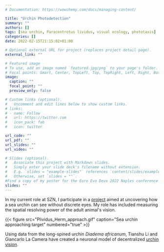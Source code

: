 ```yaml
---
# Documentation: https://wowchemy.com/docs/managing-content/

title: "Urchin Photodetection"
summary: ""
authors: []
tags: [sea urchin, Paracentrotus lividus, visual ecology, phototaxis]
categories: []
date: 2022-02-15T21:15:02+01:00

# Optional external URL for project (replaces project detail page).
external_link: ""

# Featured image
# To use, add an image named `featured.jpg/png` to your page's folder.
# Focal points: Smart, Center, TopLeft, Top, TopRight, Left, Right, BottomLeft, Bottom, BottomRight.
image:
  caption: ""
  focal_point: ""
  preview_only: false

# Custom links (optional).
#   Uncomment and edit lines below to show custom links.
# links:
# - name: Follow
#   url: https://twitter.com
#   icon_pack: fab
#   icon: twitter

url_code: ""
url_pdf: ""
url_slides: ""
url_video: ""

# Slides (optional).
#   Associate this project with Markdown slides.
#   Simply enter your slide deck's filename without extension.
#   E.g. `slides = "example-slides"` references `content/slides/example-slides.md`.
#   Otherwise, set `slides = ""`.
#Find a copy of my poster for the Euro Evo Devo 2022 Naples conference {{% staticref "uploads/EED_poster_lite.pdf" "newtab" %}}here{{% /staticref %}}.
slides: ""
---
```


In my current role at SZN, I participate in a [project]('https://www.hfsp.org/hfsp-news-events/uncovering-mechanisms-decentralized-vision-sea-urchins') aimed at uncovering how a sea urchin can see without discrete eyes. My role has included measuring the spatial resolving power of the adult animal's vision.

{{< figure src="Plividus_Herm_approach.gif" caption="Sea urchin approaching target" numbered="true" >}}

Using data from the long-spined urchin *Diadema africanum*, Tianshu Li and Giancarlo La Camera have created a neuronal model of decentralized [urchin vision](https://www.cell.com/iscience/pdf/S2589-0042(23)00372-3.pdf).

